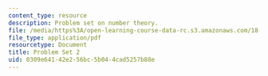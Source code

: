 ```yaml
---
content_type: resource
description: Problem set on number theory.
file: /media/https%3A/open-learning-course-data-rc.s3.amazonaws.com/18-781-theory-of-numbers-spring-2012/0309e64142e256bc5b044cad5257b88e_MIT18_781S12_pset2.pdf
file_type: application/pdf
resourcetype: Document
title: Problem Set 2
uid: 0309e641-42e2-56bc-5b04-4cad5257b88e
---
```

